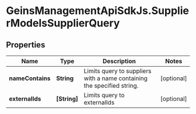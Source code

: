 # GeinsManagementApiSdkJs.SupplierModelsSupplierQuery

## Properties

Name | Type | Description | Notes
------------ | ------------- | ------------- | -------------
**nameContains** | **String** | Limits query to suppliers with a name containing the specified string. | [optional] 
**externalIds** | **[String]** | Limits query to externalIds | [optional] 


